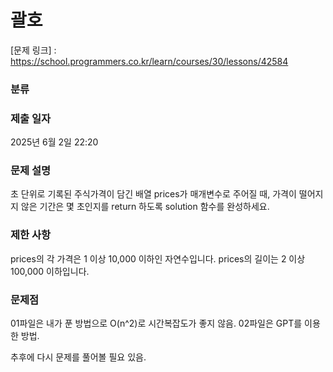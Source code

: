 # 괄호

[문제 링크] : https://school.programmers.co.kr/learn/courses/30/lessons/42584

### 분류

### 제출 일자

2025년 6월 2일 22:20

### 문제 설명

<p>
초 단위로 기록된 주식가격이 담긴 배열 prices가 매개변수로 주어질 때, 가격이 떨어지지 않은 기간은 몇 초인지를 return 하도록 solution 함수를 완성하세요.
</p>


### 제한 사항
<p>
prices의 각 가격은 1 이상 10,000 이하인 자연수입니다.
prices의 길이는 2 이상 100,000 이하입니다.
</p>

### 문제점
<p>
01파일은 내가 푼 방법으로 O(n^2)로 시간복잡도가 좋지 않음.
02파일은 GPT를 이용한 방법.

추후에 다시 문제를 풀어볼 필요 있음.
</p>